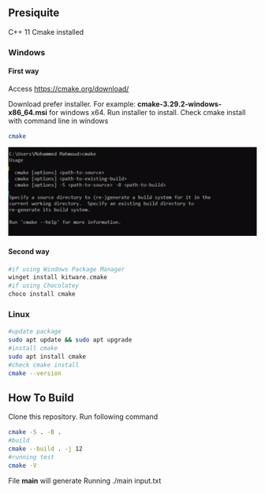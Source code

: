 
## Presiquite
C++ 11
Cmake installed
### Windows
#### First way
Access https://cmake.org/download/ 

Download prefer installer. For example: **cmake-3.29.2-windows-x86_64.msi** for windows x64. Run installer to install.
Check cmake install with command line in windows 
```bash
cmake
```
![alt text](image-1.png)
#### Second way
```bash
#if using Windows Package Manager
winget install kitware.cmake
#if using Chocolatey
choco install cmake
```
### Linux
```bash
#update package 
sudo apt update && sudo apt upgrade
#install cmake
sudo apt install cmake
#check cmake install
cmake --version
```
## How To Build
Clone this repository. Run following command 
```bash
cmake -S . -B .
#build
cmake --build . -j 12
#running test
cmake -V
```
File __main__ will generate
Running ./main input.txt

